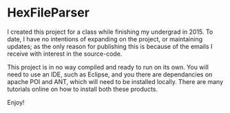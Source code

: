 # HexFileParser

I created this project for a class while finishing my undergrad in 2015. To date, I have no intentions of expanding on the project,  or maintaining updates; as the only reason for publishing this is because of the emails I receive with interest in the source-code. 



This project is in no way compiled and ready to run on its own. You will need to use an IDE, such as Eclipse, and you there are dependancies on apache POI and ANT, which will need to be installed locally. There are many tutorials online on how to install both these products.



Enjoy!